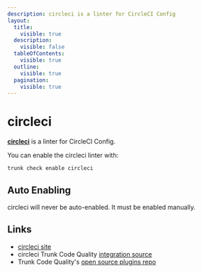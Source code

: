 ```yaml
---
description: circleci is a linter for CircleCI Config
layout:
  title:
    visible: true
  description:
    visible: false
  tableOfContents:
    visible: true
  outline:
    visible: true
  pagination:
    visible: true
---
```


# circleci

[**circleci**](https://github.com/CircleCI-Public/circleci-cli#readme) is a linter for CircleCI Config.

You can enable the circleci linter with:

```shell
trunk check enable circleci
```

## Auto Enabling

circleci will never be auto-enabled. It must be enabled manually.

## Links

* [circleci site](https://github.com/CircleCI-Public/circleci-cli#readme)
* circleci Trunk Code Quality [integration source](https://github.com/trunk-io/plugins/tree/main/linters/circleci)
* Trunk Code Quality's [open source plugins repo](https://github.com/trunk-io/plugins/tree/main)
